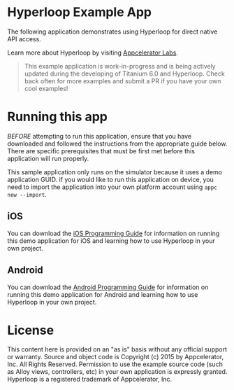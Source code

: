 # Hyperloop Example App

The following application demonstrates using Hyperloop for direct native API access.

Learn more about Hyperloop by visiting [Appcelerator Labs](https://labs.appcelerator.com/project/55f74a9f421c44837717716b/Hyperloop-Module).

> This example application is work-in-progress and is being actively updated during the developing of Titanium 6.0 and Hyperloop. Check back often for more examples and submit a PR if you have your own cool examples!

# Running this app

*BEFORE* attempting to run this application, ensure that you have downloaded and followed the instructions from the appropriate guide below. There are specific prerequisites that must be first met before this application will run properly.

This sample application only runs on the simulator because it uses a demo application GUID. if you would like to run this application on device, you need to import the application into your own platform account using `appc new --import`.

## iOS

You can download the [iOS Programming Guide](https://s3-us-west-2.amazonaws.com/appc-labs-server/downloads/Hyperloop+for+iOS+Programming+Guide.pdf) for information on running this demo application for iOS and learning how to use Hyperloop in your own project.

## Android

You can download the [Android Programming Guide](https://s3-us-west-2.amazonaws.com/appc-labs-server/downloads/Hyperloop+for+Android+Programming+Guide.pdf) for information on running this demo application for Android and learning how to use Hyperloop in your own project.

# License

This content here is provided on an "as is" basis without any official support or warranty. Source and object code is Copyright (c) 2015 by Appcelerator, Inc. All Rights Reserved. Permission to use the example source code (such as Alloy views, controllers, etc) in your own application is expressly granted. Hyperloop is a registered trademark of Appcelerator, Inc. 
